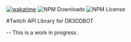 [![wakatime](https://wakatime.com/badge/github/R3DAu/TAPIL.svg)](https://wakatime.com/badge/github/R3DAu/TAPIL)
![NPM Downloads](https://img.shields.io/npm/dw/dr3ddbot-tapil)
![NPM License](https://img.shields.io/npm/l/dr3ddbot-tapil)

#Twitch API Library for DR3DDBOT

-- This is a work in progress.
